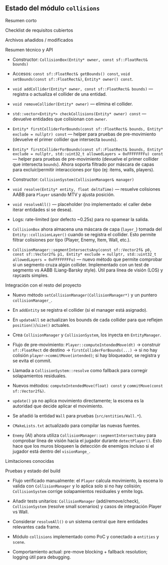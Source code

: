 ## Estado del módulo `collisions`

Resumen corto

Checklist de requisitos cubiertos

Archivos añadidos / modificados

Resumen técnico y API
  - Constructor: `CollisionBox(Entity* owner, const sf::FloatRect& bounds)`
  - Accesos: `const sf::FloatRect& getBounds() const`, `void setBounds(const sf::FloatRect&)`, `Entity* owner() const`.

  - `void addCollider(Entity* owner, const sf::FloatRect& bounds)` — registra o actualiza el collider de una entidad.
  - `void removeCollider(Entity* owner)` — elimina el collider.
  - `std::vector<Entity*> checkCollisions(Entity* owner) const` — devuelve entidades que colisionan con `owner`.
  - `Entity* firstColliderForBounds(const sf::FloatRect& bounds, Entity* exclude = nullptr) const` — helper para pruebas de pre-movimiento (devuelve el primer collider que intersecta `bounds`).

  - `Entity* firstColliderForBounds(const sf::FloatRect& bounds, Entity* exclude = nullptr, std::uint32_t allowedLayers = 0xFFFFFFFFu) const` — helper para pruebas de pre-movimiento (devuelve el primer collider que intersecta `bounds`). Ahora soporta filtrado por máscara de capas para excluir/permitir interacciones por tipo (ej: items, walls, players).

  - Constructor: `CollisionSystem(CollisionManager& manager)`
  - `void resolve(Entity* entity, float deltaTime)` — resuelve colisiones AABB para `Player` usando MTV y ajusta posición.
  - `void resolveAll()` — placeholder (no implementado: el caller debe iterar entidades si se desea).
  - Logs: rate-limited (por defecto ~0.25s) para no spamear la salida.

  - `CollisionBox` ahora almacena una máscara de capa (`layer_`) tomada del `Entity::collisionLayer()` cuando se registra el collider. Esto permite filtrar colisiones por tipo (Player, Enemy, Item, Wall, etc.).
  - `CollisionManager::segmentIntersectsAny(const sf::Vector2f& p0, const sf::Vector2f& p1, Entity* exclude = nullptr, std::uint32_t allowedLayers = 0xFFFFFFFFu)` — nuevo método que permite comprobar si un segmento cruza algún collider. Implementado con un test de segmento vs AABB (Liang-Barsky style). Útil para línea de visión (LOS) y raycasts simples.

Integración con el resto del proyecto
  - Nuevo método `setCollisionManager(CollisionManager*)` y un puntero `collisionManager_`.
  - En `addEntity` se registra el collider (si el manager está asignado).
  - En `updateAll` se actualizan los bounds de cada collider para que reflejen `position()`/`size()` actuales.

  - Crea `CollisionManager` y `CollisionSystem`, los inyecta en `EntityManager`.
  - Flujo de pre-movimiento: `Player::computeIntendedMove(dt)` → construir `sf::FloatRect` de destino → `firstColliderForBounds(...)` → si no hay colisión `player->commitMove(intended)`; si hay bloqueador, se registra y se evita el commit.
  - Llamada a `CollisionSystem::resolve` como fallback para corregir solapamientos residuales.

  - Nuevos métodos: `computeIntendedMove(float) const` y `commitMove(const sf::Vector2f&)`.
  - `update()` ya no aplica movimiento directamente; la escena es la autoridad que decide aplicar el movimiento.

  - Se añadió la entidad `Wall` para pruebas (`src/entities/Wall.*`).
  - `CMakeLists.txt` actualizado para compilar las nuevas fuentes.

  - `Enemy` (AI) ahora utiliza `CollisionManager::segmentIntersectsAny` para comprobar línea de visión hacia el jugador durante `detectPlayer()`. Esto hace que los muros bloqueen la detección de enemigos incluso si el jugador está dentro del `visionRange_`.

Limitaciones conocidas

Pruebas y estado del build
- Flujo verificado manualmente: el `Player` calcula movimiento, la escena lo valida con `CollisionManager` y lo aplica solo si no hay colisión; `CollisionSystem` corrige solapamientos residuales y emite logs.

- Añadir tests unitarios: `CollisionManager` (add/remove/check), `CollisionSystem` (resolve small scenarios) y casos de integración Player vs Wall.
- Considerar `resolveAll()` o un sistema central que itere entidades relevantes cada frame.
- Módulo `collisions` implementado como PoC y conectado a `entities` y `scene`.
- Comportamiento actual: pre-move blocking + fallback resolution; logging útil para debugging.

